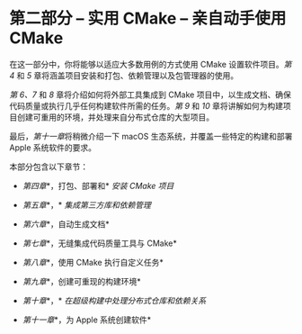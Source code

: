 # 第二部分 – 实用 CMake – 亲自动手使用 CMake

在这一部分中，你将能够以适应大多数用例的方式使用 CMake 设置软件项目。*第 4* 和 *5* 章将涵盖项目安装和打包、依赖管理以及包管理器的使用。

*第 6、7* 和 *8* 章将介绍如何将外部工具集成到 CMake 项目中，以生成文档、确保代码质量或执行几乎任何构建软件所需的任务。*第 9* 和 *10* 章将讲解如何为构建项目创建可重用的环境，并处理来自分布式仓库的大型项目。

最后，*第十一章*将稍微介绍一下 macOS 生态系统，并覆盖一些特定的构建和部署 Apple 系统软件的要求。

本部分包含以下章节：

+   *第四章**，打包、部署和* *安装 CMake* *项目*

+   *第五章**，* *集成第三方库和依赖管理*

+   *第六章**，自动生成文档*

+   *第七章**，无缝集成代码质量工具与 CMake*

+   *第八章**，使用 CMake 执行自定义任务*

+   *第九章**，创建可重现的构建环境*

+   *第十章**，* *在超级构建中处理分布式仓库和依赖关系*

+   *第十一章**，为 Apple 系统创建软件*
